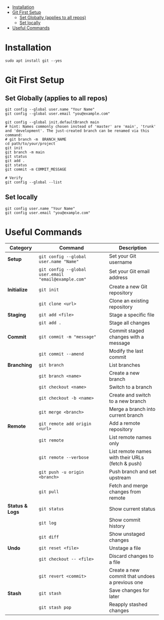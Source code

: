 - [Installation](#installation)
- [Git First Setup](#git-first-setup)
  - [Set Globally (applies to all repos)](#set-globally-applies-to-all-repos)
  - [Set locally](#set-locally)
- [Useful Commands](#useful-commands)
# Installation
```shell
sudo apt install git --yes
```
# Git First Setup
## Set Globally (applies to all repos)
```shell
git config --global user.name "Your Name"
git config --global user.email "you@example.com"

git config --global init.defaultBranch main
# hint: Names commonly chosen instead of 'master' are 'main', 'trunk' and 'development'. The just-created branch can be renamed via this command: 
# git branch -m  BRANCH_NAME
cd path/to/your/project
git init
git branch -m main
git status
git add .
git status
git commit -m COMMIT_MESSAGE

# Verify
git config --global --list
```
## Set locally
```shell
git config user.name "Your Name"
git config user.email "you@example.com"
```

# Useful Commands
| Category         | Command                                | Description                                                  |
|------------------|----------------------------------------|--------------------------------------------------------------|
| **Setup**        | `git config --global user.name "Name"` | Set your Git username                                        |
|                  | `git config --global user.email "email@example.com"` | Set your Git email address                        |
| **Initialize**   | `git init`                             | Create a new Git repository                                 |
|                  | `git clone <url>`                      | Clone an existing repository                                |
| **Staging**      | `git add <file>`                       | Stage a specific file                                       |
|                  | `git add .`                            | Stage all changes                                           |
| **Commit**       | `git commit -m "message"`              | Commit staged changes with a message                        |
|                  | `git commit --amend`                   | Modify the last commit                                     |
| **Branching**    | `git branch`                           | List branches                                               |
|                  | `git branch <name>`                    | Create a new branch                                         |
|                  | `git checkout <name>`                  | Switch to a branch                                          |
|                  | `git checkout -b <name>`               | Create and switch to a new branch                          |
|                  | `git merge <branch>`                   | Merge a branch into current branch                         |
| **Remote**       | `git remote add origin <url>`          | Add a remote repository                                    |
|                  | `git remote`                           | List remote names only                                     |
|                  | `git remote --verbose`                 | List remote names with their URLs (fetch & push)           |
|                  | `git push -u origin <branch>`          | Push branch and set upstream                               |
|                  | `git pull`                             | Fetch and merge changes from remote                        |
| **Status & Logs**| `git status`                           | Show current status                                         |
|                  | `git log`                              | Show commit history                                         |
|                  | `git diff`                             | Show unstaged changes                                      |
| **Undo**         | `git reset <file>`                     | Unstage a file                                              |
|                  | `git checkout -- <file>`               | Discard changes to a file                                  |
|                  | `git revert <commit>`                  | Create a new commit that undoes a previous one             |
| **Stash**        | `git stash`                            | Save changes for later                                     |
|                  | `git stash pop`                        | Reapply stashed changes                                    |
